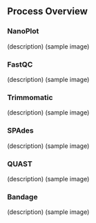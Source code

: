 Process Overview
----------------

### NanoPlot
(description)
(sample image)

### FastQC
(description)
(sample image)

### Trimmomatic
(description)
(sample image)

### SPAdes
(description)
(sample image)

### QUAST
(description)
(sample image)

### Bandage
(description)
(sample image)



